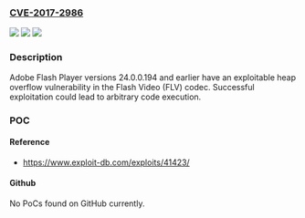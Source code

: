 ### [CVE-2017-2986](https://cve.mitre.org/cgi-bin/cvename.cgi?name=CVE-2017-2986)
![](https://img.shields.io/static/v1?label=Product&message=Adobe%20Flash%20Player%2024.0.0.194%20and%20earlier.&color=blue)
![](https://img.shields.io/static/v1?label=Version&message=Adobe%20Flash%20Player%2024.0.0.194%20and%20earlier.%20&color=brightgreen)
![](https://img.shields.io/static/v1?label=Vulnerability&message=Heap%20Overflow&color=brightgreen)

### Description

Adobe Flash Player versions 24.0.0.194 and earlier have an exploitable heap overflow vulnerability in the Flash Video (FLV) codec. Successful exploitation could lead to arbitrary code execution.

### POC

#### Reference
- https://www.exploit-db.com/exploits/41423/

#### Github
No PoCs found on GitHub currently.

